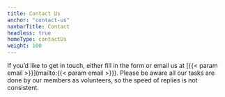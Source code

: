 ```yaml
---
title: Contact Us
anchor: "contact-us"
navbarTitle: Contact
headless: true
homeType: contactUs
weight: 100
---
```


If you’d like to get in touch, either fill in the form or email us at [{{< param email >}}](mailto:{{< param email >}}). Please be aware all our tasks are done by our members as volunteers, so the speed of replies is not consistent.
